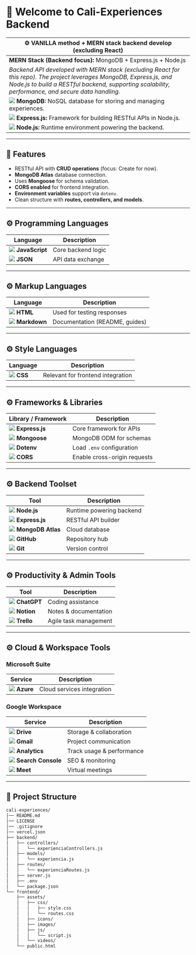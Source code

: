 # 👋 Welcome to Cali-Experiences Backend

| ⚙️ VANILLA method + MERN stack backend develop (excluding React)                                                                                                                                                           |
| -------------------------------------------------------------------------------------------------------------------------------------------------------------------------------------------------------------------------- |
| **MERN Stack (Backend focus):** MongoDB + Express.js + Node.js                                                                                                                                                             |
| _Backend API developed with MERN stack (excluding React for this repo). The project leverages MongoDB, Express.js, and Node.js to build a RESTful backend, supporting scalability, performance, and secure data handling._ |
| ![](https://img.icons8.com/color/48/000000/mongodb.png) **MongoDB:** NoSQL database for storing and managing experiences.                                                                                                  |
| ![](https://img.icons8.com/color/48/000000/express.png) **Express.js:** Framework for building RESTful APIs in Node.js.                                                                                                    |
| ![](https://img.icons8.com/color/48/000000/nodejs.png) **Node.js:** Runtime environment powering the backend.                                                                                                              |

---

## 🚀 Features

- RESTful API with **CRUD operations** (focus: Create for now).
- **MongoDB Atlas** database connection.
- Uses **Mongoose** for schema validation.
- **CORS enabled** for frontend integration.
- **Environment variables** support via `dotenv`.
- Clean structure with **routes, controllers, and models**.

---

## ⚙️ Programming Languages

| Language                                                                  | Description        |
| ------------------------------------------------------------------------- | ------------------ |
| ![](https://img.icons8.com/color/48/000000/javascript.png) **JavaScript** | Core backend logic |
| ![](https://img.icons8.com/color/48/000000/json.png) **JSON**             | API data exchange  |

---

## ⚙️ Markup Languages

| Language                                                              | Description                    |
| --------------------------------------------------------------------- | ------------------------------ |
| ![](https://img.icons8.com/color/48/000000/html-5.png) **HTML**       | Used for testing responses     |
| ![](https://img.icons8.com/color/48/000000/markdown.png) **Markdown** | Documentation (README, guides) |

---

## ⚙️ Style Languages

| Language                                                     | Description                       |
| ------------------------------------------------------------ | --------------------------------- |
| ![](https://img.icons8.com/color/48/000000/css3.png) **CSS** | Relevant for frontend integration |

---

## ⚙️ Frameworks & Libraries

| Library / Framework                                                    | Description                  |
| ---------------------------------------------------------------------- | ---------------------------- |
| ![](https://img.icons8.com/color/48/000000/express.png) **Express.js** | Core framework for APIs      |
| ![](https://img.icons8.com/color/48/000000/mongodb.png) **Mongoose**   | MongoDB ODM for schemas      |
| ![](https://img.icons8.com/color/48/000000/code-file.png) **Dotenv**   | Load `.env` configuration    |
| ![](https://img.icons8.com/color/48/000000/cors.png) **CORS**          | Enable cross-origin requests |

---

## ⚙️ Backend Toolset

| Tool                                                                      | Description              |
| ------------------------------------------------------------------------- | ------------------------ |
| ![](https://img.icons8.com/color/48/000000/nodejs.png) **Node.js**        | Runtime powering backend |
| ![](https://img.icons8.com/color/48/000000/express.png) **Express.js**    | RESTful API builder      |
| ![](https://img.icons8.com/color/48/000000/mongodb.png) **MongoDB Atlas** | Cloud database           |
| ![](https://img.icons8.com/color/48/000000/github.png) **GitHub**         | Repository hub           |
| ![](https://img.icons8.com/color/48/000000/git.png) **Git**               | Version control          |

---

## ⚙️ Productivity & Admin Tools

| Tool                                                                | Description           |
| ------------------------------------------------------------------- | --------------------- |
| ![](https://img.icons8.com/color/48/000000/chatgpt.png) **ChatGPT** | Coding assistance     |
| ![](https://img.icons8.com/color/48/000000/notion.png) **Notion**   | Notes & documentation |
| ![](https://img.icons8.com/color/48/000000/trello.png) **Trello**   | Agile task management |

---

## ⚙️ Cloud & Workspace Tools

### Microsoft Suite

| Service                                                         | Description                |
| --------------------------------------------------------------- | -------------------------- |
| ![](https://img.icons8.com/color/48/000000/azure.png) **Azure** | Cloud services integration |

### Google Workspace

| Service                                                                    | Description               |
| -------------------------------------------------------------------------- | ------------------------- |
| ![](https://img.icons8.com/color/48/000000/google-drive.png) **Drive**     | Storage & collaboration   |
| ![](https://img.icons8.com/color/48/000000/gmail.png) **Gmail**            | Project communication     |
| ![](https://img.icons8.com/color/48/000000/analytics.png) **Analytics**    | Track usage & performance |
| ![](https://img.icons8.com/color/48/000000/console.png) **Search Console** | SEO & monitoring          |
| ![](https://img.icons8.com/color/48/000000/google-meet.png) **Meet**       | Virtual meetings          |

---

## 📂 Project Structure

```bash
cali-experiences/
│── README.md
│── LICENSE
│── .gitignore
│── vercel.json
├── backend/
│   ├── controllers/
│   │   └── experienciaControllers.js
│   ├── models/
│   │   └── experiencia.js
│   ├── routes/
│   │   └── experienciaRoutes.js
│   ├── server.js
│   ├── .env
│   └── package.json
└── frontend/
    ├── assets/
    │   ├── css/
    │   │   ├── style.css
    │   │   └── routes.css
    │   ├── icons/
    │   ├── images/
    │   ├── js/
    │   │   └── script.js
    │   └── videos/
    └── public.html
```
